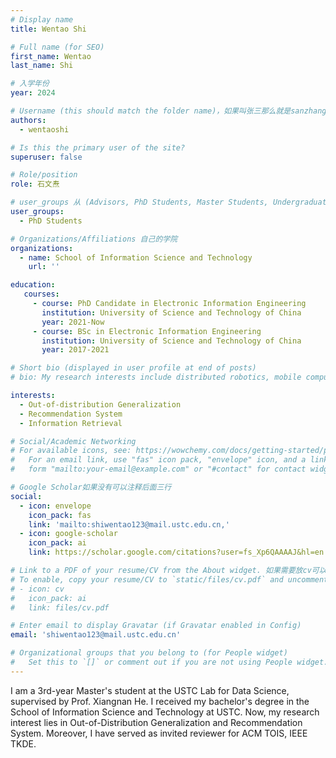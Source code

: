 ```yaml
---
# Display name
title: Wentao Shi

# Full name (for SEO)
first_name: Wentao
last_name: Shi

# 入学年份
year: 2024

# Username (this should match the folder name)，如果叫张三那么就是sanzhang
authors:
  - wentaoshi

# Is this the primary user of the site? 
superuser: false

# Role/position 
role: 石文焘

# user_groups 从 (Advisors, PhD Students, Master Students, Undergraduate) 从这四个里面选
user_groups:
  - PhD Students

# Organizations/Affiliations 自己的学院
organizations:
  - name: School of Information Science and Technology
    url: ''

education:
   courses:
     - course: PhD Candidate in Electronic Information Engineering
       institution: University of Science and Technology of China
       year: 2021-Now
     - course: BSc in Electronic Information Engineering
       institution: University of Science and Technology of China
       year: 2017-2021

# Short bio (displayed in user profile at end of posts)
# bio: My research interests include distributed robotics, mobile computing and programmable matter.

interests:
  - Out-of-distribution Generalization
  - Recommendation System
  - Information Retrieval

# Social/Academic Networking
# For available icons, see: https://wowchemy.com/docs/getting-started/page-builder/#icons
#   For an email link, use "fas" icon pack, "envelope" icon, and a link in the
#   form "mailto:your-email@example.com" or "#contact" for contact widget.

# Google Scholar如果没有可以注释后面三行
social:
  - icon: envelope
    icon_pack: fas
    link: 'mailto:shiwentao123@mail.ustc.edu.cn,'
  - icon: google-scholar
    icon_pack: ai
    link: https://scholar.google.com/citations?user=fs_Xp6QAAAAJ&hl=en

# Link to a PDF of your resume/CV from the About widget. 如果需要放cv可以发给我
# To enable, copy your resume/CV to `static/files/cv.pdf` and uncomment the lines below.
# - icon: cv
#   icon_pack: ai
#   link: files/cv.pdf

# Enter email to display Gravatar (if Gravatar enabled in Config)
email: 'shiwentao123@mail.ustc.edu.cn'

# Organizational groups that you belong to (for People widget)
#   Set this to `[]` or comment out if you are not using People widget.
---
```


I am a 3rd-year Master's student at the USTC Lab for Data Science, supervised by Prof. Xiangnan He. I received my bachelor's degree in the School of Information Science and Technology at USTC. Now, my research interest lies in Out-of-Distribution Generalization and Recommendation System. Moreover, I have served as invited reviewer for ACM TOIS, IEEE TKDE.
